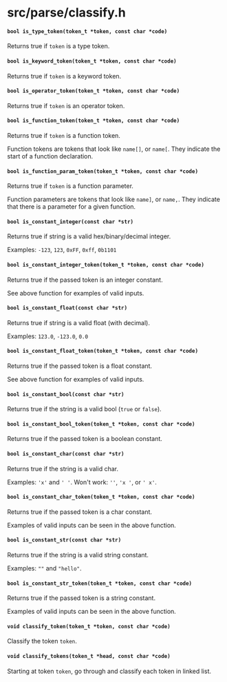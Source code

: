 # src/parse/classify.h

#### `bool is_type_token(token_t *token, const char *code)`
Returns true if `token` is a type token.

#### `bool is_keyword_token(token_t *token, const char *code)`
Returns true if `token` is a keyword token.

#### `bool is_operator_token(token_t *token, const char *code)`
Returns true if `token` is an operator token.

#### `bool is_function_token(token_t *token, const char *code)`
Returns true if `token` is a function token.

Function tokens are tokens that look like `name[]`, or `name[`.
They indicate the start of a function declaration.

#### `bool is_function_param_token(token_t *token, const char *code)`
Returns true if `token` is a function parameter.

Function parameters are tokens that look like `name]`, or `name,`.
They indicate that there is a parameter for a given function.

#### `bool is_constant_integer(const char *str)`
Returns true if string is a valid hex/binary/decimal integer.

Examples: `-123`, `123`, `0xFF`, `0xff`, `0b1101`

#### `bool is_constant_integer_token(token_t *token, const char *code)`
Returns true if the passed token is an integer constant.

See above function for examples of valid inputs.

#### `bool is_constant_float(const char *str)`
Returns true if string is a valid float (with decimal).

Examples: `123.0`, `-123.0`, `0.0`

#### `bool is_constant_float_token(token_t *token, const char *code)`
Returns true if the passed token is a float constant.

See above function for examples of valid inputs.

#### `bool is_constant_bool(const char *str)`
Returns true if the string is a valid bool (`true` or `false`).

#### `bool is_constant_bool_token(token_t *token, const char *code)`
Returns true if the passed token is a boolean constant.

#### `bool is_constant_char(const char *str)`
Returns true if the string is a valid char.

Examples: `'x'` and `' '`.
Won't work: `''`, `'x '`, or `' x'`.

#### `bool is_constant_char_token(token_t *token, const char *code)`
Returns true if the passed token is a char constant.

Examples of valid inputs can be seen in the above function.

#### `bool is_constant_str(const char *str)`
Returns true if the string is a valid string constant.

Examples: `""` and `"hello"`.

#### `bool is_constant_str_token(token_t *token, const char *code)`
Returns true if the passed token is a string constant.

Examples of valid inputs can be seen in the above function.

#### `void classify_token(token_t *token, const char *code)`
Classify the token `token`.

#### `void classify_tokens(token_t *head, const char *code)`
Starting at token `token`, go through and classify each token in linked list.

